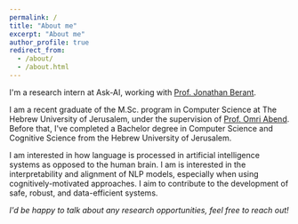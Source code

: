 ```yaml
---
permalink: /
title: "About me"
excerpt: "About me"
author_profile: true
redirect_from: 
  - /about/
  - /about.html
---
```

I'm a research intern at Ask-AI, working with <a href='https://www.cs.tau.ac.il/~joberant/'>Prof. Jonathan Berant</a>.

I am a recent graduate of the M.Sc. program in Computer Science at The Hebrew University of Jerusalem, under the supervision of <a href="https://www.cs.huji.ac.il/~oabend/">Prof. Omri Abend</a>. Before that, I've completed a Bachelor degree in Computer Science and Cognitive Science from the Hebrew University of Jerusalem.

I am interested in how language is processed in artificial intelligence systems as opposed to the human brain. I am is interested in the interpretability and alignment of NLP models, especially when using cognitively-motivated approaches. I aim to contribute to the development of safe, robust, and data-efficient systems.

<i>I'd be happy to talk about any research opportunities, feel free to reach out!</i>
